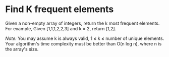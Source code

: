 # Find K frequent elements

Given a non-empty array of integers, return the k most frequent elements.
For example,
Given [1,1,1,2,2,3] and k = 2, return [1,2].

*Note:*
You may assume k is always valid, 1 ≤ k ≤ number of unique elements.
Your algorithm's time complexity must be better than O(n log n), 
where n is the array's size.
